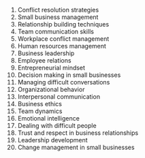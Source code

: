 1. Conflict resolution strategies
2. Small business management
3. Relationship building techniques
4. Team communication skills
5. Workplace conflict management
6. Human resources management
7. Business leadership
8. Employee relations
9. Entrepreneurial mindset
10. Decision making in small businesses
11. Managing difficult conversations
12. Organizational behavior
13. Interpersonal communication
14. Business ethics
15. Team dynamics
16. Emotional intelligence
17. Dealing with difficult people
18. Trust and respect in business relationships
19. Leadership development
20. Change management in small businesses

